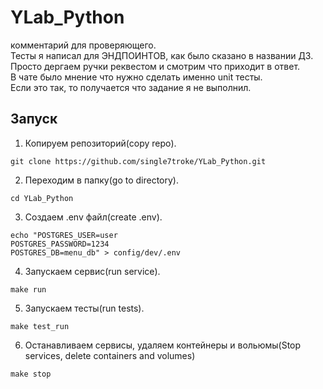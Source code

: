 # YLab_Python
комментарий для проверяющего.</br>
Тесты я написал для ЭНДПОИНТОВ, как было сказано в названии ДЗ.</br>
Просто дергаем ручки реквестом и смотрим что приходит в ответ.</br>
В чате было мнение что нужно сделать именно unit тесты.</br>
Если это так, то получается что задание я не выполнил.</br>

## Запуск
1. Копируем репозиторий(copy repo).
```shell
git clone https://github.com/single7troke/YLab_Python.git
```
2. Переходим в папку(go to directory).
```shell
cd YLab_Python
```
3. Создаем .env файл(create .env).
```shell
echo "POSTGRES_USER=user
POSTGRES_PASSWORD=1234
POSTGRES_DB=menu_db" > config/dev/.env
```
4. Запускаем сервис(run service).
```shell
make run
```
5. Запускаем тесты(run tests).
```shell
make test_run
```
6. Останавливаем сервисы, удаляем контейнеры и вольюмы(Stop services, delete containers and volumes)
```shell
make stop
```
